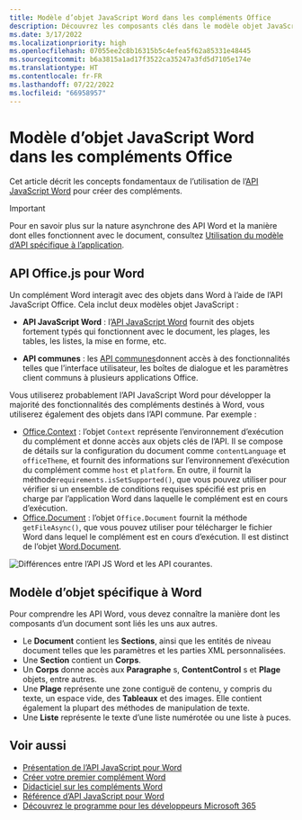 ```yaml
---
title: Modèle d’objet JavaScript Word dans les compléments Office
description: Découvrez les composants clés dans le modèle objet JavaScript spécifique à Word.
ms.date: 3/17/2022
ms.localizationpriority: high
ms.openlocfilehash: 07055ee2c8b16315b5c4efea5f62a85331e48445
ms.sourcegitcommit: b6a3815a1ad17f3522ca35247a3fd5d7105e174e
ms.translationtype: HT
ms.contentlocale: fr-FR
ms.lasthandoff: 07/22/2022
ms.locfileid: "66958957"
---
```

# <a name="word-javascript-object-model-in-office-add-ins"></a>Modèle d’objet JavaScript Word dans les compléments Office

Cet article décrit les concepts fondamentaux de l’utilisation de l’[API JavaScript Word](../reference/overview/word-add-ins-reference-overview.md) pour créer des compléments.

> [!IMPORTANT]
> Pour en savoir plus sur la nature asynchrone des API Word et la manière dont elles fonctionnent avec le document, consultez [Utilisation du modèle d’API spécifique à l’application](../develop/application-specific-api-model.md).

## <a name="officejs-apis-for-word"></a>API Office.js pour Word

Un complément Word interagit avec des objets dans Word à l’aide de l’API JavaScript Office. Cela inclut deux modèles objet JavaScript :

* **API JavaScript Word** : l’[API JavaScript Word](/javascript/api/word) fournit des objets fortement typés qui fonctionnent avec le document, les plages, les tables, les listes, la mise en forme, etc.

* **API communes** : les [API communes](/javascript/api/office)donnent accès à des fonctionnalités telles que l’interface utilisateur, les boîtes de dialogue et les paramètres client communs à plusieurs applications Office.

Vous utiliserez probablement l’API JavaScript Word pour développer la majorité des fonctionnalités des compléments destinés à Word, vous utiliserez également des objets dans l’API commune. Par exemple :

* [Office.Context](/javascript/api/office/office.context) : l’objet `Context` représente l’environnement d’exécution du complément et donne accès aux objets clés de l’API. Il se compose de détails sur la configuration du document comme `contentLanguage` et `officeTheme`, et fournit des informations sur l’environnement d’exécution du complément comme `host` et `platform`. En outre, il fournit la méthode`requirements.isSetSupported()`, que vous pouvez utiliser pour vérifier si un ensemble de conditions requises spécifié est pris en charge par l’application Word dans laquelle le complément est en cours d’exécution.
* [Office.Document](/javascript/api/office/office.document) : l’objet `Office.Document` fournit la méthode `getFileAsync()`, que vous pouvez utiliser pour télécharger le fichier Word dans lequel le complément est en cours d’exécution. Il est distinct de l’objet [Word.Document](/javascript/api/word/word.document).

![Différences entre l’API JS Word et les API courantes.](../images/word-js-api-common-api.png)

## <a name="word-specific-object-model"></a>Modèle d’objet spécifique à Word

Pour comprendre les API Word, vous devez connaître la manière dont les composants d’un document sont liés les uns aux autres.

* Le **Document** contient les **Sections**, ainsi que les entités de niveau document telles que les paramètres et les parties XML personnalisées.
* Une **Section** contient un **Corps**.
* Un **Corps** donne accès aux **Paragraphe** s, **ContentControl** s et **Plage** objets, entre autres.
* Une **Plage** représente une zone contiguë de contenu, y compris du texte, un espace vide, des **Tableaux** et des images. Elle contient également la plupart des méthodes de manipulation de texte.
* Une **Liste** représente le texte d’une liste numérotée ou une liste à puces.

## <a name="see-also"></a>Voir aussi

* [Présentation de l’API JavaScript pour Word](../reference/overview/word-add-ins-reference-overview.md)
* [Créer votre premier complément Word](../quickstarts/word-quickstart.md)
* [Didacticiel sur les compléments Word](../tutorials/word-tutorial.md)
* [Référence d’API JavaScript pour Word](/javascript/api/word)
* [Découvrez le programme pour les développeurs Microsoft 365](https://developer.microsoft.com/microsoft-365/dev-program)
